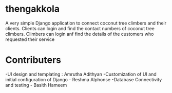 # thengakkola
A very simple Django application to connect coconut tree climbers and their clients. Clients can login and find the 
contact numbers of coconut tree climbers. Climbers can login anf find the details of the customers who requested their 
service
# Contributers 
-UI design and templating : Amrutha Adithyan
-Customization of UI and initial configuration of Django - Reshma Alphonse
-Database Connectivity and testing - Basith Hameem
